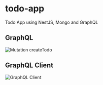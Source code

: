 # todo-app
Todo App using NestJS, Mongo and GraphQL

## GraphQL

![Mutation createTodo](https://raw.githubusercontent.com/jennndol/todo-app/master/static/create-todo.png "Mutation createTodo")

## GraphQL Client

![GraphQL Client](https://raw.githubusercontent.com/jennndol/todo-app/master/static/thumbnail.png "GraphQL Client")